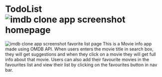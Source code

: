 # TodoList![imdb clone app screenshot homepage](https://user-images.githubusercontent.com/128240301/230732359-1daba011-8262-406d-a95b-c38e0e6933bb.png)
![imdb clone app screenshot favorite list page](https://user-images.githubusercontent.com/128240301/230732361-dd02979f-3bd8-4900-8b6c-2dc381a72262.png)
This is a Movie info app made using OMDB API. When users enters the movie title in search box, they will get suggestions and when they click on a movie they will get full info about that movie. Users can also add their favourite movies in the favourites list and view their list by clicking on the favourites button in nav bar.
